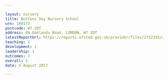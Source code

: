```yaml
---

layout: nursery
title: Buttons Day Nursery School
urn: 160173
postcode: W7 2DT
address: 99 Oaklands Road, LONDON, W7 2DT
latestReportUrl: https://reports.ofsted.gov.uk/provider/files/2722355/urn/160173.pdf
teaching: 1
development: 1
leadership: 1
outcomes: 1
overall: 1
date: 4 August 2017

---
```

